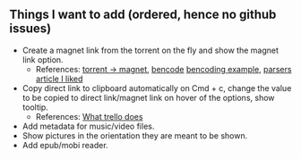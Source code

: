 ## Things I want to add (ordered, hence no github issues)

* Create a magnet link from the torrent on the fly and show the magnet link option.
  * References: [torrent -> magnet](http://stackoverflow.com/questions/12479570/given-a-torrent-file-how-do-i-generate-a-magnet-link-in-python), [bencode](http://en.wikipedia.org/wiki/Bencode) [bencoding example](https://github.com/benjreinhart/bencode-js), [parsers article I liked](http://nikita-volkov.github.io/a-taste-of-state-parsers-are-easy/)
* Copy direct link to clipboard automatically on Cmd + c, change the value to be copied to direct link/magnet link on hover of the options, show tooltip.
  * References: [What trello does](http://stackoverflow.com/questions/17527870/how-does-trello-access-the-users-clipboard)
* Add metadata for music/video files.
* Show pictures in the orientation they are meant to be shown.
* Add epub/mobi reader.
